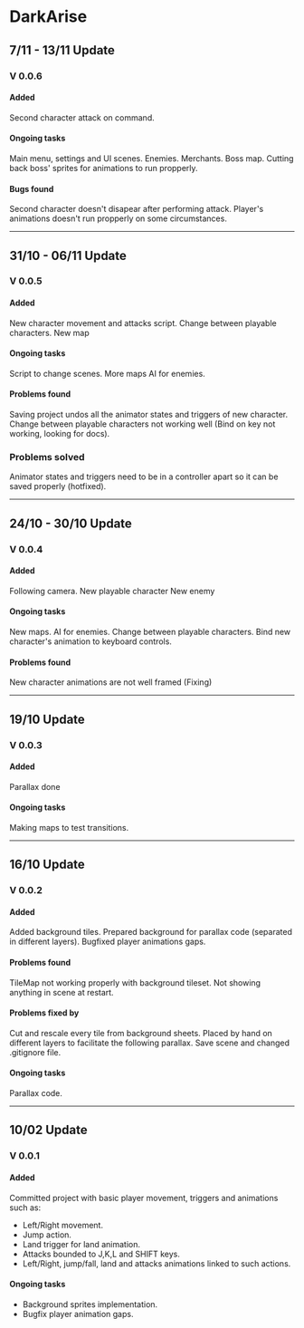 # DarkArise

## 7/11 - 13/11 Update
### V 0.0.6

#### Added

Second character attack on command.

#### Ongoing tasks

Main menu, settings and UI scenes.
Enemies.
Merchants.
Boss map.
Cutting back boss' sprites for animations to run propperly. 

#### Bugs found

Second character doesn't disapear after performing attack.
Player's animations doesn't run propperly on some circumstances.

---

## 31/10 - 06/11 Update
### V 0.0.5

#### Added

New character movement and attacks script.
Change between playable characters.
New map

#### Ongoing tasks

Script to change scenes.
More maps
AI for enemies.

#### Problems found

Saving project undos all the animator states and triggers of new character.
Change between playable characters not working well (Bind on key not working, looking for docs).

### Problems solved

Animator states and triggers need to be in a controller apart so it can be saved properly (hotfixed).

---

## 24/10 - 30/10 Update
### V 0.0.4

#### Added

Following camera.
New playable character
New enemy

#### Ongoing tasks

New maps.
AI for enemies.
Change between playable characters.
Bind new character's animation to keyboard controls.

#### Problems found

New character animations are not well framed (Fixing)

---

## 19/10 Update
### V 0.0.3

#### Added

Parallax done

#### Ongoing tasks

Making maps to test transitions.

---

## 16/10 Update
### V 0.0.2

#### Added

Added background tiles.
Prepared background for parallax code (separated in different layers).
Bugfixed player animations gaps.

#### Problems found

TileMap not working properly with background tileset.
Not showing anything in scene at restart.

#### Problems fixed by

Cut and rescale every tile from background sheets.
Placed by hand on different layers to facilitate the following parallax.
Save scene and changed .gitignore file.

#### Ongoing tasks

Parallax code.

---

## 10/02 Update
### V 0.0.1

#### Added

Committed project with basic player movement, triggers and animations such as:
- Left/Right movement.
- Jump action.
- Land trigger for land animation.
- Attacks bounded to J,K,L and SHIFT keys.
- Left/Right, jump/fall, land and attacks animations linked to such actions.

#### Ongoing tasks

- Background sprites implementation.
- Bugfix player animation gaps.